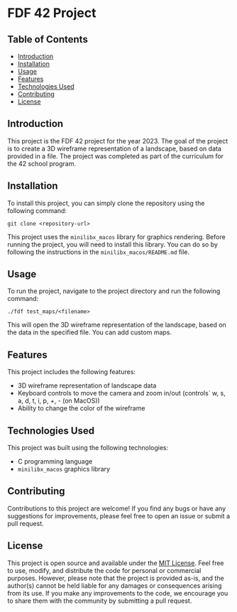 
# FDF 42 Project

## Table of Contents

-   [Introduction](https://chat.openai.com/chat#introduction)
-   [Installation](https://chat.openai.com/chat#installation)
-   [Usage](https://chat.openai.com/chat#usage)
-   [Features](https://chat.openai.com/chat#features)
-   [Technologies Used](https://chat.openai.com/chat#technologies-used)
-   [Contributing](https://chat.openai.com/chat#contributing)
-   [License](https://chat.openai.com/chat#license)

## Introduction

This project is the FDF 42 project for the year 2023. The goal of the project is to create a 3D wireframe representation of a landscape, based on data provided in a file. The project was completed as part of the curriculum for the 42 school program.

## Installation

To install this project, you can simply clone the repository using the following command:


`git clone <repository-url>` 

This project uses the `minilibx_macos` library for graphics rendering. Before running the project, you will need to install this library. You can do so by following the instructions in the `minilibx_macos/README.md` file.

## Usage

To run the project, navigate to the project directory and run the following command:


`./fdf test_maps/<filename>` 

This will open the 3D wireframe representation of the landscape, based on the data in the specified file. You can add custom maps.

## Features

This project includes the following features:

-   3D wireframe representation of landscape data
-   Keyboard controls to move the camera and zoom in/out (controls` w, s, a, d, t, i, p, +, - (on MacOS))
-   Ability to change the color of the wireframe

## Technologies Used

This project was built using the following technologies:

-   C programming language
-   `minilibx_macos` graphics library

## Contributing

Contributions to this project are welcome! If you find any bugs or have any suggestions for improvements, please feel free to open an issue or submit a pull request.

## License

This project is open source and available under the [MIT License](https://opensource.org/licenses/MIT). Feel free to use, modify, and distribute the code for personal or commercial purposes. However, please note that the project is provided as-is, and the author(s) cannot be held liable for any damages or consequences arising from its use. If you make any improvements to the code, we encourage you to share them with the community by submitting a pull request.